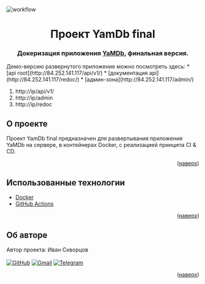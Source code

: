 ![workflow](https://github.com/Ivan-Skvortsov/yamdb_final/actions/workflows/yamdb_workflow.yml/badge.svg)
<div id="top"></div>
<div align="center">
<h1>Проект YamDb final</h1>
  <h3>
    Докеризация приложения <a href="https://github.com/Ivan-Skvortsov/api_yamdb">YaMDb</a>, финальная версия.
    <br />
  </h3>
</div>
Демо-версию развернутого приложение можно посмотреть здесь:
* [api root](http://84.252.141.117/api/v1/)
* [документация api](http://84.252.141.117/redoc/)
* [админ-зона](http://84.252.141.117/admin/)


1) http://ip/api/v1/
2) http://ip/admin
3) http://ip/redoc

## О проекте
Проект  YamDb final предназначен для развертывания приложения YaMDb на сервере, в контейнерах Docker, c реализацией принципа CI & CD.
<p align="right">(<a href="#top">наверх</a>)</p>

## Использованные технологии
* [Docker](https://www.docker.com/)
* [GitHub Actions](https://github.com/features/actions)
<p align="right">(<a href="#top">наверх</a>)</p>

## Об авторе
Автор проекта: Иван Скворцов<br/><br />
[![GitHub](https://img.shields.io/badge/github-%23121011.svg?style=for-the-badge&logo=github&logoColor=white)](https://github.com/Ivan-Skvortsov/)
[![Gmail](https://img.shields.io/badge/Gmail-D14836?style=for-the-badge&logo=gmail&logoColor=white)](mailto:pprofcheg@gmail.com)
[![Telegram](https://img.shields.io/badge/Telegram-2CA5E0?style=for-the-badge&logo=telegram&logoColor=white)](https://t.me/Profcheg)
<p align="right">(<a href="#top">наверх</a>)</p>
